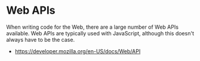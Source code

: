 # Web APIs

When writing code for the Web, there are a large number of Web APIs available. Web APIs are typically used with JavaScript, although this doesn't always have to be the case.

- https://developer.mozilla.org/en-US/docs/Web/API
